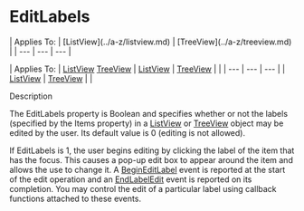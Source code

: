 




<h1 class="heading"><span class="name">EditLabels</span></h1>
| Applies To: | [ListView](../a-z/listview.md) | [TreeView](../a-z/treeview.md) |
| --- | --- | ---  |

| Applies To: | [ListView](../a-z/listview.md) [TreeView](../a-z/treeview.md) | [ListView](../a-z/listview.md) | [TreeView](../a-z/treeview.md) |  |
| --- | --- | ---  |
| [ListView](../a-z/listview.md) | [TreeView](../a-z/treeview.md) |  |


Description


The EditLabels property is Boolean and specifies whether or not the labels (specified by the Items property) in a [ListView](../a-z/listview.md) or [TreeView](../a-z/treeview.md) object may be edited by the user. Its default value is 0 (editing is not allowed).


If EditLabels is 1, the user begins editing by clicking the label of the item that has the focus. This causes a pop-up edit box to appear around the item and allows the use to change it. A [BeginEditLabel](../a-z/begineditlabel.md) event is reported at the start of the edit operation and an [EndLabelEdit](../a-z/endeditlabel.md) event is reported on its completion. You may control the edit of a particular label using callback functions attached to these events.



